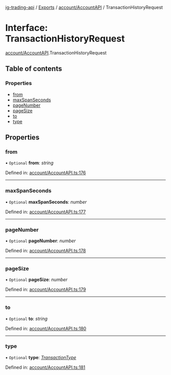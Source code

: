 [ig-trading-api](../README.md) / [Exports](../modules.md) / [account/AccountAPI](../modules/account_accountapi.md) / TransactionHistoryRequest

# Interface: TransactionHistoryRequest

[account/AccountAPI](../modules/account_accountapi.md).TransactionHistoryRequest

## Table of contents

### Properties

- [from](account_accountapi.transactionhistoryrequest.md#from)
- [maxSpanSeconds](account_accountapi.transactionhistoryrequest.md#maxspanseconds)
- [pageNumber](account_accountapi.transactionhistoryrequest.md#pagenumber)
- [pageSize](account_accountapi.transactionhistoryrequest.md#pagesize)
- [to](account_accountapi.transactionhistoryrequest.md#to)
- [type](account_accountapi.transactionhistoryrequest.md#type)

## Properties

### from

• `Optional` **from**: _string_

Defined in: [account/AccountAPI.ts:176](https://github.com/bennycode/ig-trading-api/blob/e858a27/src/account/AccountAPI.ts#L176)

---

### maxSpanSeconds

• `Optional` **maxSpanSeconds**: _number_

Defined in: [account/AccountAPI.ts:177](https://github.com/bennycode/ig-trading-api/blob/e858a27/src/account/AccountAPI.ts#L177)

---

### pageNumber

• `Optional` **pageNumber**: _number_

Defined in: [account/AccountAPI.ts:178](https://github.com/bennycode/ig-trading-api/blob/e858a27/src/account/AccountAPI.ts#L178)

---

### pageSize

• `Optional` **pageSize**: _number_

Defined in: [account/AccountAPI.ts:179](https://github.com/bennycode/ig-trading-api/blob/e858a27/src/account/AccountAPI.ts#L179)

---

### to

• `Optional` **to**: _string_

Defined in: [account/AccountAPI.ts:180](https://github.com/bennycode/ig-trading-api/blob/e858a27/src/account/AccountAPI.ts#L180)

---

### type

• `Optional` **type**: [_TransactionType_](../enums/account_accountapi.transactiontype.md)

Defined in: [account/AccountAPI.ts:181](https://github.com/bennycode/ig-trading-api/blob/e858a27/src/account/AccountAPI.ts#L181)
